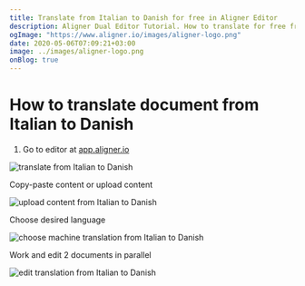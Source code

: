 ```yaml
---
title: Translate from Italian to Danish for free in Aligner Editor
description: Aligner Dual Editor Tutorial. How to translate for free from Italian to Danish. Aligner is multilingual document management platform. 
ogImage: "https://www.aligner.io/images/aligner-logo.png"
date: 2020-05-06T07:09:21+03:00
image: ../images/aligner-logo.png
onBlog: true
---
```


# How to translate document from Italian to Danish

1. Go to editor at [app.aligner.io](https://app.aligner.io "Aligner App web page")

![translate from Italian to Danish](../aligner-blank-editor.png "translate from Italian to Danish")

Copy-paste content or upload content

![upload content from Italian to Danish](../aligner-uploaded-document.png "upload content from Italian to Danish")

Choose desired language

![choose machine translation from Italian to Danish](../aligner-language-dropdown.png "choose machine translation from Italian to Danish")

Work and edit 2 documents in parallel

![edit translation from Italian to Danish](../aligner-double-sitded-editor.png "edit translation from Italian to Danish")

